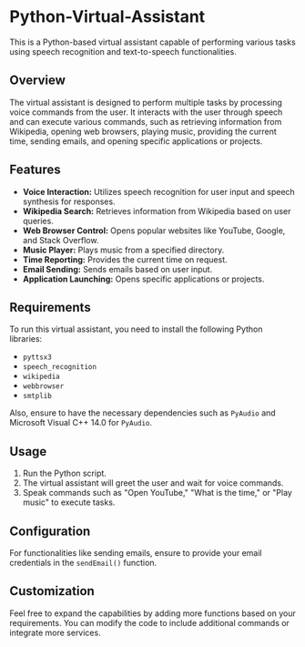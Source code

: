 # Python-Virtual-Assistant

This is a Python-based virtual assistant capable of performing various tasks using speech recognition and text-to-speech functionalities.

## Overview

The virtual assistant is designed to perform multiple tasks by processing voice commands from the user. It interacts with the user through speech and can execute various commands, such as retrieving information from Wikipedia, opening web browsers, playing music, providing the current time, sending emails, and opening specific applications or projects.

## Features

- **Voice Interaction:** Utilizes speech recognition for user input and speech synthesis for responses.
- **Wikipedia Search:** Retrieves information from Wikipedia based on user queries.
- **Web Browser Control:** Opens popular websites like YouTube, Google, and Stack Overflow.
- **Music Player:** Plays music from a specified directory.
- **Time Reporting:** Provides the current time on request.
- **Email Sending:** Sends emails based on user input.
- **Application Launching:** Opens specific applications or projects.

## Requirements

To run this virtual assistant, you need to install the following Python libraries:

- `pyttsx3`
- `speech_recognition`
- `wikipedia`
- `webbrowser`
- `smtplib`

Also, ensure to have the necessary dependencies such as `PyAudio` and Microsoft Visual C++ 14.0 for `PyAudio`.

## Usage

1. Run the Python script.
2. The virtual assistant will greet the user and wait for voice commands.
3. Speak commands such as "Open YouTube," "What is the time," or "Play music" to execute tasks.

## Configuration

For functionalities like sending emails, ensure to provide your email credentials in the `sendEmail()` function.

## Customization

Feel free to expand the capabilities by adding more functions based on your requirements. You can modify the code to include additional commands or integrate more services.
